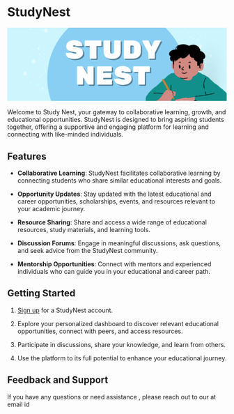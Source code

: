 # StudyNest
![Project Image/GIF](https://github.com/Mohiit70/Study-Nest/blob/main/images/Study%20nest%20banner.png?raw=true)

Welcome to Study Nest, your gateway to collaborative learning, growth, and educational opportunities. StudyNest is designed to bring aspiring students together, offering a supportive and engaging platform for learning and connecting with like-minded individuals.

## Features

- **Collaborative Learning**: StudyNest facilitates collaborative learning by connecting students who share similar educational interests and goals.

- **Opportunity Updates**: Stay updated with the latest educational and career opportunities, scholarships, events, and resources relevant to your academic journey.

- **Resource Sharing**: Share and access a wide range of educational resources, study materials, and learning tools.

- **Discussion Forums**: Engage in meaningful discussions, ask questions, and seek advice from the StudyNest community.

- **Mentorship Opportunities**: Connect with mentors and experienced individuals who can guide you in your educational and career path.

## Getting Started

1. [Sign up](https://www.studynest.com/signup) for a StudyNest account.

2. Explore your personalized dashboard to discover relevant educational opportunities, connect with peers, and access resources.

3. Participate in discussions, share your knowledge, and learn from others.

4. Use the platform to its full potential to enhance your educational journey.

## Feedback and Support

If you have any questions or need assistance , please reach out to our at email id
